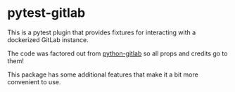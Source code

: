# pytest-gitlab

This is a pytest plugin that provides fixtures for interacting with a dockerized GitLab instance.

The code was factored out from [python-gitlab](https://github.com/python-gitlab/python-gitlab) so all props and credits
go to them!

This package has some additional features that make it a bit more convenient to use.